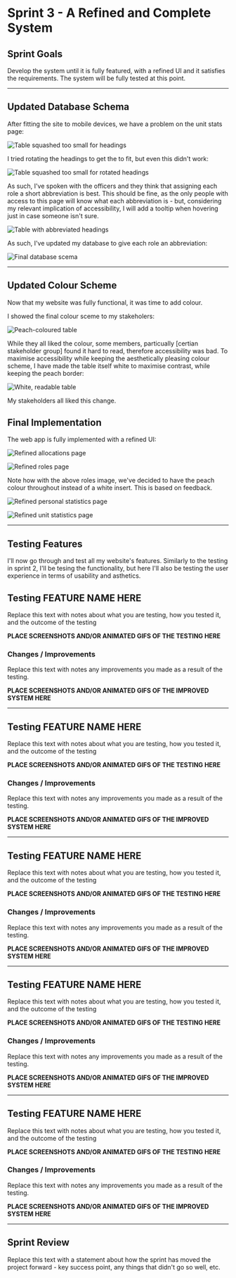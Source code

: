 # Sprint 3 - A Refined and Complete System


## Sprint Goals

Develop the system until it is fully featured, with a refined UI and it satisfies the requirements. The system will be fully tested at this point.


---

## Updated Database Schema

After fitting the site to mobile devices, we have a problem on the unit stats page:

![Table squashed too small for headings](screenshots/unitStats1.png)

I tried rotating the headings to get the to fit, but even this didn't work:

![Table squashed too small for rotated headings](screenshots/unitStats2.png)

As such, I've spoken with the officers and they think that assigning each role a short abbreviation is best. This should be fine, as the only people with access to this page will know what each abbreviation is - but, considering my relevant implication of accessibility, I will add a tooltip when hovering just in case someone isn't sure.

![Table with abbreviated headings](screenshots/unitStats3.png)

As such, I've updated my database to give each role an abbreviation:



![Final database scema](screenshots/database3.png)


---


## Updated Colour Scheme

Now that my website was fully functional, it was time to add colour. 

I showed the final colour sceme to my stakeholers:

![Peach-coloured table](screenshots/allocations_table_1.png)

While they all liked the colour, some members, particually [certian stakeholder group] found it hard to read, therefore accessibility was bad. To maximise accessibility while keeping the aesthetically pleasing colour scheme, I have made the table itself white to maximise contrast, while keeping the peach border:

![White, readable table](screenshots/allocations_table_2.png)

My stakeholders all liked this change.

## Final Implementation

The web app is fully implemented with a refined UI:

![Refined allocations page](screenshots/test_refine_allocations.png)

![Refined roles page](screenshots/test_refine_roles.png)

Note how with the above roles image, we've decided to have the peach colour throughout instead of a white insert. This is based on feedback.

![Refined personal statistics page](screenshots/test_refine_stats_personal.png)

![Refined unit statistics page](screenshots/test_refine_stats_unit.png)



---

## Testing Features

I'll now go through and test all my website's features. Similarly to the testing in sprint 2, I'll be tesing the functionality, but here I'll also be testing the user experience in terms of usability and asthetics.

## Testing FEATURE NAME HERE

Replace this text with notes about what you are testing, how you tested it, and the outcome of the testing

**PLACE SCREENSHOTS AND/OR ANIMATED GIFS OF THE TESTING HERE**

### Changes / Improvements

Replace this text with notes any improvements you made as a result of the testing.

**PLACE SCREENSHOTS AND/OR ANIMATED GIFS OF THE IMPROVED SYSTEM HERE**


---

## Testing FEATURE NAME HERE

Replace this text with notes about what you are testing, how you tested it, and the outcome of the testing

**PLACE SCREENSHOTS AND/OR ANIMATED GIFS OF THE TESTING HERE**

### Changes / Improvements

Replace this text with notes any improvements you made as a result of the testing.

**PLACE SCREENSHOTS AND/OR ANIMATED GIFS OF THE IMPROVED SYSTEM HERE**


---

## Testing FEATURE NAME HERE

Replace this text with notes about what you are testing, how you tested it, and the outcome of the testing

**PLACE SCREENSHOTS AND/OR ANIMATED GIFS OF THE TESTING HERE**

### Changes / Improvements

Replace this text with notes any improvements you made as a result of the testing.

**PLACE SCREENSHOTS AND/OR ANIMATED GIFS OF THE IMPROVED SYSTEM HERE**


---

## Testing FEATURE NAME HERE

Replace this text with notes about what you are testing, how you tested it, and the outcome of the testing

**PLACE SCREENSHOTS AND/OR ANIMATED GIFS OF THE TESTING HERE**

### Changes / Improvements

Replace this text with notes any improvements you made as a result of the testing.

**PLACE SCREENSHOTS AND/OR ANIMATED GIFS OF THE IMPROVED SYSTEM HERE**


---

## Testing FEATURE NAME HERE

Replace this text with notes about what you are testing, how you tested it, and the outcome of the testing

**PLACE SCREENSHOTS AND/OR ANIMATED GIFS OF THE TESTING HERE**

### Changes / Improvements

Replace this text with notes any improvements you made as a result of the testing.

**PLACE SCREENSHOTS AND/OR ANIMATED GIFS OF THE IMPROVED SYSTEM HERE**


---

## Sprint Review

Replace this text with a statement about how the sprint has moved the project forward - key success point, any things that didn't go so well, etc.

